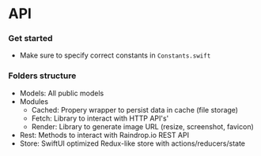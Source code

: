 # API

### Get started
- Make sure to specify correct constants in `Constants.swift`

### Folders structure
- Models: All public models
- Modules
    - Cached: Propery wrapper to persist data in cache (file storage)
    - Fetch: Library to interact with HTTP API's'
    - Render: Library to generate image URL (resize, screenshot, favicon)
- Rest: Methods to interact with Raindrop.io REST API
- Store: SwiftUI optimized Redux-like store with actions/reducers/state
